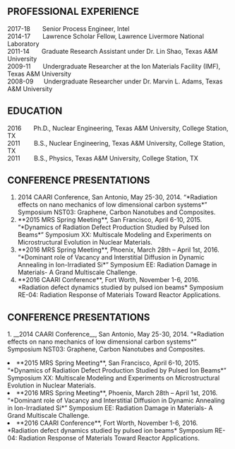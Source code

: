 ## PROFESSIONAL EXPERIENCE
<div class="box">
  <p>
2017-18    &nbsp;&nbsp;&nbsp;&nbsp;&nbsp;&nbsp;Senior Process Engineer, Intel <br />
2014-17    &nbsp;&nbsp;&nbsp;&nbsp;&nbsp;&nbsp;Lawrence Scholar Fellow, Lawrence Livermore National Laboratory <br />
2011-14    &nbsp;&nbsp;&nbsp;&nbsp;&nbsp;&nbsp;Graduate Research Assistant under Dr. Lin Shao, Texas A&M University <br />
2009-11    &nbsp;&nbsp;&nbsp;&nbsp;&nbsp;&nbsp;Undergraduate Researcher at the Ion Materials Facility (IMF), Texas A&M University <br />
2008-09    &nbsp;&nbsp;&nbsp;&nbsp;&nbsp;Undergraduate Researcher under Dr. Marvin L. Adams, Texas A&M University <br />
  </p>
</div>

## EDUCATION
<div class="box">
  <p>
2016		&nbsp;&nbsp;&nbsp;&nbsp;&nbsp;&nbsp;Ph.D., Nuclear Engineering, Texas A&M University, College Station, TX <br />
2011		&nbsp;&nbsp;&nbsp;&nbsp;&nbsp;&nbsp;&nbsp;B.S., Nuclear Engineering, Texas A&M University, College Station, TX <br />
2011		&nbsp;&nbsp;&nbsp;&nbsp;&nbsp;&nbsp;&nbsp;B.S., Physics, Texas A&M University, College Station, TX <br />
  </p>
</div>

## CONFERENCE PRESENTATIONS
<div class="box">
  <p>
	<!-- Lists -->
		<ol>
			<li><bold>2014 CAARI Conference</bold>, San Antonio, May 25-30, 2014. “*Radiation effects on nano mechanics of low dimensional carbon systems*” Symposium NST03: Graphene, Carbon Nanotubes and Composites.</li>
			<li>**2015 MRS Spring Meeting**, San Francisco, April 6-10, 2015. “*Dynamics of Radiation Defect Production Studied by Pulsed Ion Beams*” Symposium XX: Multiscale Modeling and Experiments on Microstructural Evolution in Nuclear Materials.</li>
			<li>**2016 MRS Spring Meeting**, Phoenix, March 28th – April 1st, 2016. “*Dominant role of Vacancy and Interstitial Diffusion in Dynamic Annealing in Ion-Irradiated Si*” Symposium EE: Radiation Damage in Materials- A Grand Multiscale Challenge.</li>
			<li>**2016 CAARI Conference**, Fort Worth, November 1-6, 2016. *Radiation defect dynamics studied by pulsed ion beams*  Symposium RE-04: Radiation Response of Materials Toward Reactor Applications.</li>
		</ol>
  </p>
</div>

## CONFERENCE PRESENTATIONS
<div class="box">
  <p>
	1. __2014 CAARI Conference__, San Antonio, May 25-30, 2014. “*Radiation effects on nano mechanics of low dimensional carbon systems*” Symposium NST03: Graphene, Carbon Nanotubes and Composites.</li>
			<li>**2015 MRS Spring Meeting**, San Francisco, April 6-10, 2015. “*Dynamics of Radiation Defect Production Studied by Pulsed Ion Beams*” Symposium XX: Multiscale Modeling and Experiments on Microstructural Evolution in Nuclear Materials.</li>
			<li>**2016 MRS Spring Meeting**, Phoenix, March 28th – April 1st, 2016. “*Dominant role of Vacancy and Interstitial Diffusion in Dynamic Annealing in Ion-Irradiated Si*” Symposium EE: Radiation Damage in Materials- A Grand Multiscale Challenge.</li>
			<li>**2016 CAARI Conference**, Fort Worth, November 1-6, 2016. *Radiation defect dynamics studied by pulsed ion beams*  Symposium RE-04: Radiation Response of Materials Toward Reactor Applications.</li>
		</ol>
  </p>
</div>

